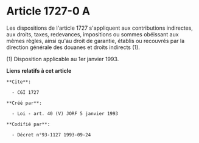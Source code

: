 # Article 1727-0 A

Les dispositions de l'article 1727 s'appliquent aux contributions indirectes, aux droits, taxes, redevances, impositions ou
sommes obéissant aux mêmes règles, ainsi qu'au droit de garantie, établis ou recouvrés par la direction générale des douanes
et droits indirects (1).

(1) Disposition applicable au 1er janvier 1993.

**Liens relatifs à cet article**

	**Cite**:

	  - CGI 1727

	**Créé par**:

	  - Loi - art. 40 (V) JORF 5 janvier 1993

	**Codifié par**:

	  - Décret n°93-1127 1993-09-24
